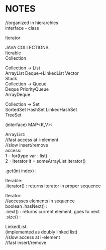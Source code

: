 # NOTES  
  
//organized in hierarchies  
interface - class  
  
  
Iterator  
  
JAVA COLLECTIONS:  
Iterable  
Collection  
  
Collection -> List  
ArrayList	Deque->LinkedList		Vector  
						Stack  
Collection -> Queue  
	Deque			PriorityQueue  
	ArrayDeque  
  
Collection -> Set  
	SortedSet		HashSet		LinkedHashSet  
	TreeSet  
  
  
(interface) MAP<K,V>:  
  
  
  
ArrayList:  
//fast access at i-element  
//slow insert/remove  
access:  
1 -	for(type var : list)  
2 -	Iterator it = someArrayList.iterator()  
	  
.get(int index) :  
  
Iterable:  
.iterator() : returns iterator in proper sequence  
  
Iterator:  
//accesses elements in sequence  
boolean .hasNext() :  
.next() : returns current element, goes to next  
.size() :   
  
LinkedList:  
(implemented as doubly linked list)  
//slow access at i-element  
//fast insert/remove  
